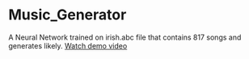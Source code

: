 # Music_Generator
A Neural Network trained on irish.abc file that contains 817 songs and generates likely.
[Watch demo video](https://drive.google.com/file/d/1cEG7wPwiDtk8qapYeQhenReYLy4FHXTP/view?usp=sharing)
